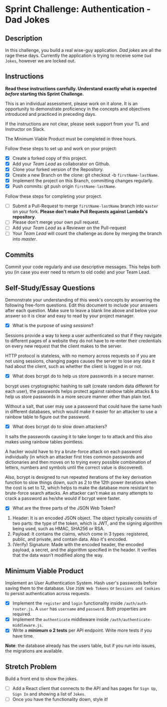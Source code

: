 # Sprint Challenge: Authentication - Dad Jokes

## Description

In this challenge, you build a real wise-guy application. _Dad jokes_ are all the rage these days. Currently the application is trying to receive some `Dad Jokes`, however we are locked out.

## Instructions

**Read these instructions carefully. Understand exactly what is expected _before_ starting this Sprint Challenge.**

This is an individual assessment, please work on it alone. It is an opportunity to demonstrate proficiency in the concepts and objectives introduced and practiced in preceding days.

If the instructions are not clear, please seek support from your TL and Instructor on Slack.

The Minimum Viable Product must be completed in three hours.

Follow these steps to set up and work on your project:

- [X] Create a forked copy of this project.
- [X] Add your _Team Lead_ as collaborator on Github.
- [X] Clone your forked version of the Repository.
- [X] Create a new Branch on the clone: git checkout -b `firstName-lastName`.
- [X] Implement the project on this Branch, committing changes regularly.
- [X] Push commits: git push origin `firstName-lastName`.

Follow these steps for completing your project.

- [ ] Submit a Pull-Request to merge `firstName-lastName` branch into `master` on your fork. **Please don't make Pull Requests against Lambda's repository**.
- [ ] Please don't merge your own pull request.
- [ ] Add your _Team Lead_ as a Reviewer on the Pull-request
- [ ] Your _Team Lead_ will count the challenge as done by merging the branch into _master_.

## Commits

Commit your code regularly and use descriptive messages. This helps both you (in case you ever need to return to old code) and your Team Lead.

## Self-Study/Essay Questions

Demonstrate your understanding of this week's concepts by answering the following free-form questions. Edit this document to include your answers after each question. Make sure to leave a blank line above and below your answer so it is clear and easy to read by your project manager.



- [X] What is the purpose of using _sessions_?

Sessions provide a way to keep a user authenticated so that if they navigate to different pages of a website they do not have to re-enter their credentials on every new request that the client makes to the server. 

HTTP protocol is stateless, with no memory across requests so if you are not using sessions, changing pages causes the server to lose any data it had about the client, such as whether the client is logged in or not.

- [X] What does bcrypt do to help us store passwords in a secure manner.

bcrypt uses cryptographic hashing to salt (create random data different for each user), the passwords helps protect against rainbow table attacks & to help us store passwords in a more secure manner other than plain text.

Without a salt, that user may use a password that could have the same hash in different databases, which would make it easier for an attacker to use a rainbow table to figure out the password.

- [X] What does bcrypt do to slow down attackers?

It salts the passwords causing it to take longer to to attack and this also makes using rainbow tables pointless. 

A hacker would have to try a brute-force attack on each password individually (in which an attacker first tries common passwords and dictionaries and then moves on to trying every possible combination of letters, numbers and symbols until the correct value is discovered). 

Also, bcrypt is designed to run repeated iterations of the key derivation function to slow things down, such as 2 to the 12th power iterations when the cost is set to 12, which helps to make the database more resistant to brute-force search attacks. An attacker can’t make as many attempts to crack a password as he/she would if bcrypt were faster.

- [X] What are the three parts of the JSON Web Token?

1. Header: It is an encoded JSON object. The object typically consists of two parts: the type of the token, which is JWT, and the signing algorithm being used, such as HMAC, SHA256 or RSA.
2. Payload: It contains the claims, which come in 3 types: registered, public, and private, and contain data. Also it's encoded.
3. (Verify) Signature: Made with the encoded header, the encoded payload, a secret, and the algorithm specified in the header. It verifies that the data wasn’t modified along the way.

## Minimum Viable Product

Implement an User Authentication System. Hash user's passwords before saving them to the database. Use `JSON Web Tokens` or `Sessions and Cookies` to persist authentication across requests.

- [X] Implement the `register` and `login` functionality inside `/auth/auth-router.js`. A `user` has `username` and `password`. Both properties are required.
- [X] Implement the `authenticate` middleware inside `/auth/authenticate-middleware.js`.
- [X] Write a **minimum o 2 tests** per API endpoint. Write more tests if you have time.

**Note**: the database already has the users table, but if you run into issues, the migrations are available.

## Stretch Problem

Build a front end to show the jokes.

- [ ] Add a React client that connects to the API and has pages for `Sign Up`, `Sign In` and showing a list of `Jokes`.
- [ ] Once you have the functionality down, style it!
